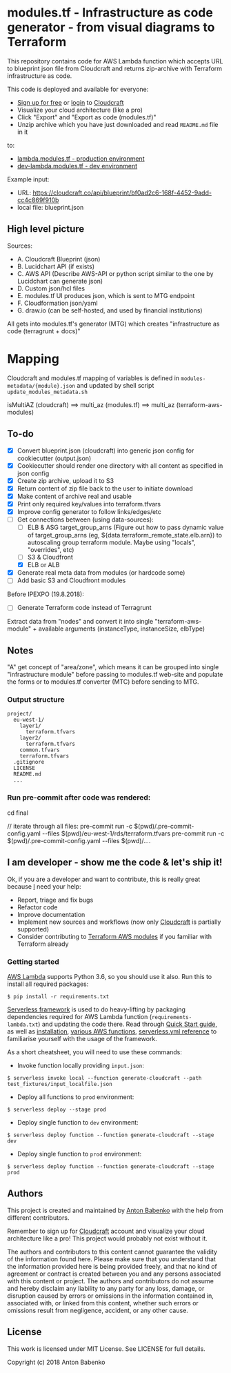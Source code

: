 # modules.tf - Infrastructure as code generator - from visual diagrams to Terraform

This repository contains code for AWS Lambda function which accepts URL to blueprint json file from Cloudcraft and returns zip-archive with Terraform infrastructure as code.

This code is deployed and available for everyone:
* [Sign up for free](https://cloudcraft.co/signup) or [login](https://cloudcraft.co/app) to [Cloudcraft](https://cloudcraft.co/app)
* Visualize your cloud architecture (like a pro)
* Click "Export" and "Export as code (modules.tf)"
* Unzip archive which you have just downloaded and read `README.md` file in it


to:
 * [lambda.modules.tf - production environment](https://lambda.modules.tf/)
 * [dev-lambda.modules.tf - dev environment](https://dev-lambda.modules.tf/)

Example input:
 * URL: https://cloudcraft.co/api/blueprint/bf0ad2c6-168f-4452-9add-cc4c869f910b
 * local file: blueprint.json

## High level picture

Sources:

 - A. Cloudcraft Blueprint (json)
 - B. Lucidchart API (if exists)
 - C. AWS API (Describe AWS-API or python script similar to the one by Lucidchart can generate json)
 - D. Custom json/hcl files
 - E. modules.tf UI produces json, which is sent to MTG endpoint
 - F. Cloudformation json/yaml
 - G. draw.io (can be self-hosted, and used by financial institutions)

All gets into modules.tf's generator (MTG) which creates "infrastructure as code (terragrunt + docs)"

# Mapping

Cloudcraft and modules.tf mapping of variables is defined in `modules-metadata/{module}.json` and updated by shell script `update_modules_metadata.sh`

isMultiAZ (cloudcraft) ==> multi_az (modules.tf) ==> multi_az (terraform-aws-modules)


## To-do

 - [x] Convert blueprint.json (cloudcraft) into generic json config for cookiecutter (output.json)
 - [x] Cookiecutter should render one directory with all content as specified in json config
 - [x] Create zip archive, upload it to S3
 - [x] Return content of zip file back to the user to initiate download
 - [x] Make content of archive real and usable
 - [x] Print only required key/values into terraform.tfvars
 - [x] Improve config generator to follow links/edges/etc
 - [ ] Get connections between (using data-sources):
    - [ ] ELB & ASG target_group_arns (Figure out how to pass dynamic value of target_group_arns (eg, ${data.terraform_remote_state.elb.arn}) to autoscaling group terraform module. Maybe using "locals", "overrides", etc)
    - [ ] S3 & Cloudfront
    - [x] ELB or ALB
 - [x] Generate real meta data from modules (or hardcode some)
 - [ ] Add basic S3 and Cloudfront modules

Before IPEXPO (19.8.2018):

 - [ ] Generate Terraform code instead of Terragrunt

Extract data from "nodes" and convert it into single "terraform-aws-module" + available arguments (instanceType, instanceSize, elbType)

## Notes

"A" get concept of "area/zone", which means it can be grouped into single "infrastructure module" before passing to modules.tf web-site and populate the forms or to modules.tf converter (MTC) before sending to MTG.


### Output structure

```
project/
  eu-west-1/
    layer1/
      terraform.tfvars
    layer2/
      terraform.tfvars
    common.tfvars
    terraform.tfvars
  .gitignore
  LICENSE
  README.md
  ...
```

### Run pre-commit after code was rendered:

cd final

// iterate through all files:
pre-commit run -c $(pwd)/.pre-commit-config.yaml --files $(pwd)/eu-west-1/rds/terraform.tfvars
pre-commit run -c $(pwd)/.pre-commit-config.yaml --files $(pwd)/....

## I am developer - show me the code & let's ship it!

Ok, if you are a developer and want to contribute, this is really great because [I](https://github.com/antonbabenko) need your help:

- Report, triage and fix bugs
- Refactor code
- Improve documentation
- Implement new sources and workflows (now only [Cloudcraft](https://cloudcraft.co/app) is partially supported)
- Consider contributing to [Terraform AWS modules](https://github.com/terraform-aws-modules) if you familiar with Terraform already

### Getting started

[AWS Lambda](https://docs.aws.amazon.com/lambda/latest/dg/current-supported-versions.html) supports Python 3.6, so you should use it also. Run this to install all required packages:

```
$ pip install -r requirements.txt
```

[Serverless framework](https://serverless.com) is used to do heavy-lifting by packaging dependencies required for AWS Lambda function (`requirements-lambda.txt`) and updating the code there. Read through [Quick Start guide](https://serverless.com/framework/docs/providers/aws/guide/quick-start/), as well as [installation](https://serverless.com/framework/docs/providers/aws/guide/installation/), [various AWS functions](https://serverless.com/framework/docs/providers/aws/guide/functions/), [serverless.yml reference](https://serverless.com/framework/docs/providers/aws/guide/serverless.yml/) to familiarise yourself with the usage of the framework.

As a short cheatsheet, you will need to use these commands:

* Invoke function locally providing `input.json`:

```
$ serverless invoke local --function generate-cloudcraft --path test_fixtures/input_localfile.json
```

* Deploy all functions to `prod` environment:

```
$ serverless deploy --stage prod
```

* Deploy single function to `dev` environment:

```
$ serverless deploy function --function generate-cloudcraft --stage dev
```

* Deploy single function to `prod` environment:

```
$ serverless deploy function --function generate-cloudcraft --stage prod
```

## Authors

This project is created and maintained by [Anton Babenko](https://github.com/antonbabenko) with the help from different contributors.

Remember to sign up for [Cloudcraft](https://cloudcraft.co/app) account and visualize your cloud architecture like a pro! This project would probably not exist without it.

The authors and contributors to this content cannot guarantee the validity of the information found here. Please make sure that you understand that the information provided here is being provided freely, and that no kind of agreement or contract is created between you and any persons associated with this content or project. The authors and contributors do not assume and hereby disclaim any liability to any party for any loss, damage, or disruption caused by errors or omissions in the information contained in, associated with, or linked from this content, whether such errors or omissions result from negligence, accident, or any other cause.

## License

This work is licensed under MIT License. See LICENSE for full details.

Copyright (c) 2018 Anton Babenko